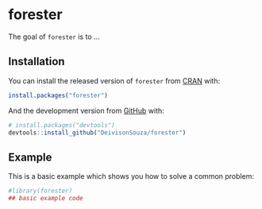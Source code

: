 
<!-- README.md is generated from README.Rmd. Please edit that file -->

# forester

<!-- badges: start -->

<!-- badges: end -->

The goal of `forester` is to …

## Installation

You can install the released version of `forester` from
[CRAN](https://CRAN.R-project.org) with:

``` r
install.packages("forester")
```

And the development version from [GitHub](https://github.com/) with:

``` r
# install.packages("devtools")
devtools::install_github("DeivisonSouza/forester")
```

## Example

This is a basic example which shows you how to solve a common problem:

``` r
#library(forester)
## basic example code
```

